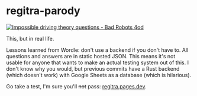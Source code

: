 # regitra-parody

[![Impossible driving theory questions - Bad Robots 4od
](https://img.youtube.com/vi/_fTxKBN6keg/0.jpg)](http://www.youtube.com/watch?v=_fTxKBN6keg)

This, but in real life.

Lessons learned from Wordle: don't use a backend if you don't have to. All questions and answers are in static hosted JSON. This means it's not usable for anyone that wants to make an actual testing system out of this. I don't know why you would, but previous commits have a Rust backend (which doesn't work) with Google Sheets as a database (which is hilarious).

Go take a test, I'm sure you'll ~~not~~ pass: [regitra.pages.dev](https://regitra.pages.dev).
